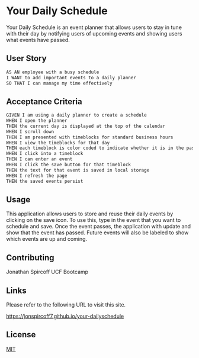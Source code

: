 # Your Daily Schedule

Your Daily Schedule is an event planner that allows users to stay in tune with their day by notifying users of upcoming events and showing users what events have passed.

## User Story

```md
AS AN employee with a busy schedule
I WANT to add important events to a daily planner
SO THAT I can manage my time effectively
```

## Acceptance Criteria

```md
GIVEN I am using a daily planner to create a schedule
WHEN I open the planner
THEN the current day is displayed at the top of the calendar
WHEN I scroll down
THEN I am presented with timeblocks for standard business hours
WHEN I view the timeblocks for that day
THEN each timeblock is color coded to indicate whether it is in the past, present, or future
WHEN I click into a timeblock
THEN I can enter an event
WHEN I click the save button for that timeblock
THEN the text for that event is saved in local storage
WHEN I refresh the page
THEN the saved events persist
```

## Usage

This application allows users to store and reuse their daily events by clicking on the save icon. To use this, type in the event that you want to schedule and save. Once the event passes, the application with update and show that the event has passed. Future events will also be labeled to show which events are up and coming.

## Contributing

Jonathan Spircoff
UCF Bootcamp

## Links

Please refer to the following URL to visit this site.

https://jonspircoff7.github.io/your-dailyschedule

## License

[MIT](https://choosealicense.com/licenses/mit/)
